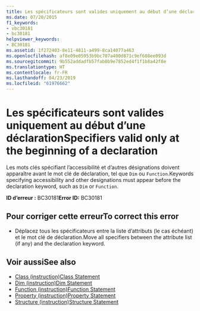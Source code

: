 ```yaml
---
title: Les spécificateurs sont valides uniquement au début d’une déclaration
ms.date: 07/20/2015
f1_keywords:
- vbc30181
- bc30181
helpviewer_keywords:
- BC30181
ms.assetid: 1f272403-8e11-4811-a499-8ca14077a463
ms.openlocfilehash: af8e09e05953b9bc707a400d871c9ef608ee093d
ms.sourcegitcommit: 9b552addadfb57fab0b9e7852ed4f1f1b8a42f8e
ms.translationtype: HT
ms.contentlocale: fr-FR
ms.lasthandoff: 04/23/2019
ms.locfileid: "61976662"
---
```

# <a name="specifiers-valid-only-at-the-beginning-of-a-declaration"></a><span data-ttu-id="4b0b6-102">Les spécificateurs sont valides uniquement au début d’une déclaration</span><span class="sxs-lookup"><span data-stu-id="4b0b6-102">Specifiers valid only at the beginning of a declaration</span></span>
<span data-ttu-id="4b0b6-103">Les mots clés spécifiant l’accessibilité et d’autres désignations doivent apparaître avant le mot clé de déclaration, tel que `Dim` ou `Function`.</span><span class="sxs-lookup"><span data-stu-id="4b0b6-103">Keywords specifying accessibility and other designations must appear before the declaration keyword, such as `Dim` or `Function`.</span></span>  
  
 <span data-ttu-id="4b0b6-104">**ID d’erreur :** BC30181</span><span class="sxs-lookup"><span data-stu-id="4b0b6-104">**Error ID:** BC30181</span></span>  
  
## <a name="to-correct-this-error"></a><span data-ttu-id="4b0b6-105">Pour corriger cette erreur</span><span class="sxs-lookup"><span data-stu-id="4b0b6-105">To correct this error</span></span>  
  
- <span data-ttu-id="4b0b6-106">Déplacez tous les spécificateurs entre la liste d’attributs (le cas échéant) et le mot clé de déclaration.</span><span class="sxs-lookup"><span data-stu-id="4b0b6-106">Move all specifiers between the attribute list (if any) and the declaration keyword.</span></span>  
  
## <a name="see-also"></a><span data-ttu-id="4b0b6-107">Voir aussi</span><span class="sxs-lookup"><span data-stu-id="4b0b6-107">See also</span></span>

- [<span data-ttu-id="4b0b6-108">Class (instruction)</span><span class="sxs-lookup"><span data-stu-id="4b0b6-108">Class Statement</span></span>](../../visual-basic/language-reference/statements/class-statement.md)
- [<span data-ttu-id="4b0b6-109">Dim (instruction)</span><span class="sxs-lookup"><span data-stu-id="4b0b6-109">Dim Statement</span></span>](../../visual-basic/language-reference/statements/dim-statement.md)
- [<span data-ttu-id="4b0b6-110">Function (instruction)</span><span class="sxs-lookup"><span data-stu-id="4b0b6-110">Function Statement</span></span>](../../visual-basic/language-reference/statements/function-statement.md)
- [<span data-ttu-id="4b0b6-111">Property (instruction)</span><span class="sxs-lookup"><span data-stu-id="4b0b6-111">Property Statement</span></span>](../../visual-basic/language-reference/statements/property-statement.md)
- [<span data-ttu-id="4b0b6-112">Structure (instruction)</span><span class="sxs-lookup"><span data-stu-id="4b0b6-112">Structure Statement</span></span>](../../visual-basic/language-reference/statements/structure-statement.md)
